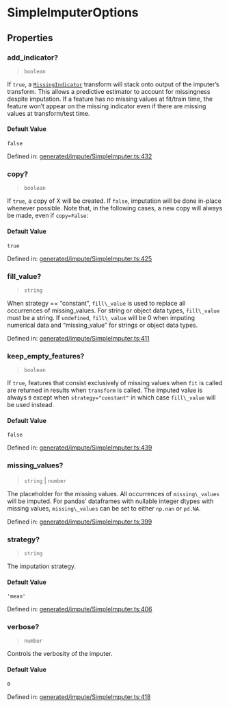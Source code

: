 # SimpleImputerOptions

## Properties

### add\_indicator?

> `boolean`

If `true`, a [`MissingIndicator`](sklearn.impute.MissingIndicator.html#sklearn.impute.MissingIndicator "sklearn.impute.MissingIndicator") transform will stack onto output of the imputer’s transform. This allows a predictive estimator to account for missingness despite imputation. If a feature has no missing values at fit/train time, the feature won’t appear on the missing indicator even if there are missing values at transform/test time.

#### Default Value

`false`

Defined in:  [generated/impute/SimpleImputer.ts:432](https://github.com/transitive-bullshit/scikit-learn-ts/blob/92ab806/packages/sklearn/src/generated/impute/SimpleImputer.ts#L432)

### copy?

> `boolean`

If `true`, a copy of X will be created. If `false`, imputation will be done in-place whenever possible. Note that, in the following cases, a new copy will always be made, even if `copy=False`:

#### Default Value

`true`

Defined in:  [generated/impute/SimpleImputer.ts:425](https://github.com/transitive-bullshit/scikit-learn-ts/blob/92ab806/packages/sklearn/src/generated/impute/SimpleImputer.ts#L425)

### fill\_value?

> `string`

When strategy == “constant”, `fill\_value` is used to replace all occurrences of missing\_values. For string or object data types, `fill\_value` must be a string. If `undefined`, `fill\_value` will be 0 when imputing numerical data and “missing\_value” for strings or object data types.

Defined in:  [generated/impute/SimpleImputer.ts:411](https://github.com/transitive-bullshit/scikit-learn-ts/blob/92ab806/packages/sklearn/src/generated/impute/SimpleImputer.ts#L411)

### keep\_empty\_features?

> `boolean`

If `true`, features that consist exclusively of missing values when `fit` is called are returned in results when `transform` is called. The imputed value is always `0` except when `strategy="constant"` in which case `fill\_value` will be used instead.

#### Default Value

`false`

Defined in:  [generated/impute/SimpleImputer.ts:439](https://github.com/transitive-bullshit/scikit-learn-ts/blob/92ab806/packages/sklearn/src/generated/impute/SimpleImputer.ts#L439)

### missing\_values?

> `string` \| `number`

The placeholder for the missing values. All occurrences of `missing\_values` will be imputed. For pandas’ dataframes with nullable integer dtypes with missing values, `missing\_values` can be set to either `np.nan` or `pd.NA`.

Defined in:  [generated/impute/SimpleImputer.ts:399](https://github.com/transitive-bullshit/scikit-learn-ts/blob/92ab806/packages/sklearn/src/generated/impute/SimpleImputer.ts#L399)

### strategy?

> `string`

The imputation strategy.

#### Default Value

`'mean'`

Defined in:  [generated/impute/SimpleImputer.ts:406](https://github.com/transitive-bullshit/scikit-learn-ts/blob/92ab806/packages/sklearn/src/generated/impute/SimpleImputer.ts#L406)

### verbose?

> `number`

Controls the verbosity of the imputer.

#### Default Value

`0`

Defined in:  [generated/impute/SimpleImputer.ts:418](https://github.com/transitive-bullshit/scikit-learn-ts/blob/92ab806/packages/sklearn/src/generated/impute/SimpleImputer.ts#L418)
